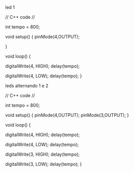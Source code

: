 led 1

// C++ code
//

int tempo = 800;

void setup()
{
  pinMode(4,OUTPUT);
 
}

void loop()
{
  
  digitalWrite(4, HIGH);
  delay(tempo);
  
  digitalWrite(4, LOW);
  delay(tempo);
}

leds alternando 1 e 2

// C++ code
//

int tempo = 800;

void setup()
{
  pinMode(4,OUTPUT);
  pinMode(3,OUTPUT);
}

void loop()
{
  
  digitalWrite(4, HIGH);
  delay(tempo);
  
  digitalWrite(4, LOW);
  delay(tempo);
  
    
  digitalWrite(3, HIGH);
  delay(tempo);
  
  digitalWrite(3, LOW);
  delay(tempo);
}
